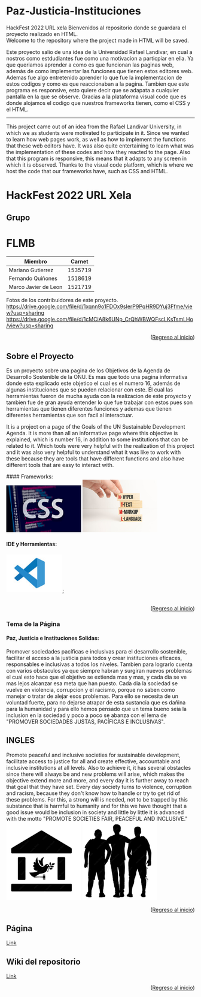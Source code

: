 # Paz-Justicia-Instituciones
HackFest 2022 URL xela
Bienvenidos al repositorio donde se guardara el proyecto realizado en HTML.<br>
Welcome to the repository where the project made in HTML will be saved.
<br>
<p>Este proyecto salio de una idea de la Universidad Rafael Landivar, en cual a nostros como estdudiantes fue como una motivacion a particpiar en ella. Ya que queriamos aprender a como es que funcionan las paginas web, además de como implementar las funciones que tienen estos editores web. Ademas fue algo entretenido aprender lo que fue la implementacion de estos codigos y como es que reaccionaban a la pagina. Tambien que este programa es responsive, esto quiere decir que se adapata a cualquier pantalla en la que se observe. Gracias a la plataforma visual code que es donde alojamos el codigo que nuestros frameworks tienen, como el CSS y el HTML. </p>
<hr>
<p>This project came out of an idea from the Rafael Landivar University, in which we as students were motivated to participate in it. Since we wanted to learn how web pages work, as well as how to implement the functions that these web editors have. It was also quite entertaining to learn what was the implementation of these codes and how they reacted to the page. Also that this program is responsive, this means that it adapts to any screen in which it is observed. Thanks to the visual code platform, which is where we host the code that our frameworks have, such as CSS and HTML. </p>
<div id="top"></div>

# HackFest 2022 URL Xela 

<!-- Tabla de contenidos -->


## Grupo
<h1>FLMB</h1>

| Miembro | Carnet |
| ----------- | ----------- |
| Mariano Gutierrez |  1535719  |
| Fernando Quiñones | 1518619   |
| Marco Javier de Leon | 1521719   |


Fotos de los contribuidores de este proyecto. <br>
https://drive.google.com/file/d/1xqnn9o1FDOx9sIerP9PqHR9DYuj3Ffme/view?usp=sharing
https://drive.google.com/file/d/1cMCiA8k6UNp_CrQhWBWQFscLKsTsmLHo/view?usp=sharing
<p align="right">(<a href="#top">Regreso al inicio</a>)</p>

## Sobre el Proyecto
<p>Es un proyecto sobre una pagina de los Objetivos de la Agenda de Desarrollo Sostenible de la ONU. Es mas que todo una pagina informativa donde esta explicado este objetico el cual es el numero 16, además de algunas instituciones que se pueden relacionar con este. El cual las herramientas fueron de mucha ayuda con la realizacion de este proyecto y tambien fue de gran ayuda entender lo que fue trabajar con estos pues son herramientas que tienen diferentes funciones y ademas que tienen diferentes herramientas que son facil al interactuar.   </p>
<p>It is a project on a page of the Goals of the UN Sustainable Development Agenda. It is more than all an informative page where this objective is explained, which is number 16, in addition to some institutions that can be related to it. Which tools were very helpful with the realization of this project and it was also very helpful to understand what it was like to work with these because they are tools that have different functions and also have different tools that are easy to interact with.</p>
#### Frameworks:
<div>
<img src="img/css.jpg" width="200">
  <img src="img/ht-mg.jpg" width="200">
</div>

#### IDE y Herramientas:
<div>
<img src="img/simbolo.png" title="vscode" alt="vscode" width="150"/>;
</div>
<br>
<p align="right">(<a href="#top">Regreso al inicio</a>)</p>


### Tema de la Página

#### Paz, Justicia e Instituciones Solidas:
Promover sociedades pacíficas e inclusivas para el desarrollo sostenible, facilitar el acceso a la justicia para todos y crear instituciones eficaces, responsables e inclusivas a todos los niveles. Tambien para lograrlo cuenta con varios obstaculos ya que siempre habran y surgiran nuevos problemas el cual esto hace que el objetivo se extienda mas y mas, y cada dia se ve mas lejos alcanzar esa meta que han puesto. Cada dia la sociedad se vuelve en violencia, corrupcion y el racismo, porque no saben como manejar o tratar de alejar esos problemas. Para ello se necesita de un voluntad fuerte, para no dejarse atrapar de esta sustancia que es dañina para la humanidad y para ello hemos pensado que un tema bueno seia la inclusion en la sociedad y poco a poco se abanza con el lema de "PROMOVER SOCIEDADES JUSTAS, PACÍFICAS E INCLUSIVAS".
<br>
<h2>INGLES</h2>
Promote peaceful and inclusive societies for sustainable development, facilitate access to justice for all and create effective, accountable and inclusive institutions at all levels. Also to achieve it, it has several obstacles since there will always be and new problems will arise, which makes the objective extend more and more, and every day it is further away to reach that goal that they have set. Every day society turns to violence, corruption and racism, because they don't know how to handle or try to get rid of these problems. For this, a strong will is needed, not to be trapped by this substance that is harmful to humanity and for this we have thought that a good issue would be inclusion in society and little by little it is advanced with the motto "PROMOTE SOCIETIES FAIR, PEACEFUL AND INCLUSIVE."

<div>
<img src="img/imagen-combinada2.png" width="200">
  <img src="img/abrazo.png" width="200">
</div>
<p align="right">(<a href="#top">Regreso al inicio</a>)</p>

## Página
[Link](https://paz-justica-e-instiruciones.netlify.app/)

## Wiki del repositorio
[Link](https://github.com/agentepeke/Paz-Justicia-Instituciones/wiki)
<p align="right">(<a href="#top">Regreso al inicio</a>)</p>
